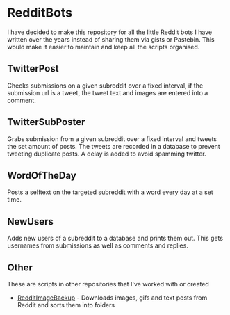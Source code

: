 # RedditBots

I have decided to make this repository for all the little Reddit bots I have written over the years instead of sharing them via gists or Pastebin. This would make it easier to maintain and keep all the scripts organised.

## TwitterPost
Checks submissions on a given subreddit over a fixed interval, if
the submission url is a tweet, the tweet text and images are
entered into a comment.

## TwitterSubPoster
Grabs submission from a given subreddit over a fixed interval and tweets the
set amount of posts. The tweets are recorded in a database to prevent
tweeting duplicate posts. A delay is added to avoid spamming twitter.

## WordOfTheDay
Posts a selftext on the targeted subreddit with a word every day at a set time.

## NewUsers
Adds new users of a subreddit to a database and prints them out. This gets usernames from submissions as well as comments and replies.

## Other
These are scripts in other repositories that I've worked with or created

- [RedditImageBackup](https://github.com/LameLemon/RedditImageBackup) - Downloads images, gifs and text posts from Reddit and sorts them into folders

